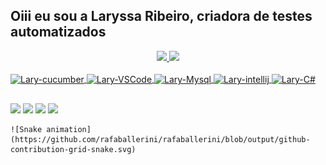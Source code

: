 ## Oiii eu sou a Laryssa Ribeiro, criadora de testes automatizados
<div align="center">
  <a href="https://github.com/LaryssaR-QA">
  <img height="180em" src="https://github-readme-stats.vercel.app/api?username=LaryssaR-QA&show_icons=true&theme=omni&include_all_commits=true&count_private=true"/>
  <img height="180em" src="https://github-readme-stats.vercel.app/api/top-langs/?username=LaryssaR-QA&layout=compact&langs_count=7&theme=omni"/>
</div>


<div style="display: inline_block"><br>
  <img align="center" alt="Lary-cucumber" height="30" width="40" src="https://icongr.am/devicon/cucumber-plain.svg?size=128&color=0bef31">
  <img align="center" alt="Lary-VSCode" height="30" width="40" src="https://cdn.jsdelivr.net/gh/devicons/devicon/icons/vscode/vscode-original.svg">
  <img align="center" alt="Lary-Mysql" height="30" width="40" src="https://cdn.jsdelivr.net/gh/devicons/devicon/icons/mysql/mysql-original.svg" />
  <img align="center" alt="Lary-intellij" height="30" width="40" src="https://cdn.jsdelivr.net/gh/devicons/devicon/icons/intellij/intellij-original.svg"/>
  <img align="center" alt="Lary-C#" height="30" width="40" src="https://icongr.am/devicon/csharp-original.svg?size=128&color=10f43e">
</div>
  
  ##
 
<div>
  <a href="https://www.linkedin.com/in/laryssafernanda/" target="_blank"><img src="https://img.shields.io/badge/-LinkedIn-%230077B5?style=for-the-badge&logo=linkedin&logoColor=white" target="_blank"></a> 
  <a href="https://www.instagram.com/larymortis/" target="_blank"><img src="https://img.shields.io/badge/-Instagram-%23E4405F?style=for-the-badge&logo=instagram&logoColor=white" target="_blank"></a>
 	<a href="https://www.twitch.tv/larymortis" target="_blank"><img src="https://img.shields.io/badge/Twitch-9146FF?style=for-the-badge&logo=twitch&logoColor=white" target="_blank"></a>
 	<a href="https://open.spotify.com/user/227mrnwy6lumbyggnid74obrq" target="_blank"><img src="https://img.shields.io/badge/Spotify-1ED760?&style=for-the-badge&logo=spotify&logoColor=white"></a>

    ![Snake animation](https://github.com/rafaballerini/rafaballerini/blob/output/github-contribution-grid-snake.svg)

</div>

